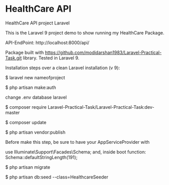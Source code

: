 # HealthCare API
HealthCare API project Laravel

This is the Laravel 9 project demo to show running my HealthCare Package.

API-EndPoint: http://localhost:8000/api/


Package built with https://github.com/modidarshan1983/Laravel-Practical-Task.git library.
Tested in Laravel 9.

Installation steps over a clean Laravel installation (v 9):

$ laravel new nameofproject

$ php artisan make:auth

change .env database laravel

$ composer require Laravel-Practical-Task/Laravel-Practical-Task:dev-master

$ composer update

$ php artisan vendor:publish

Before make this step, be sure to have your AppServiceProvider with

use Illuminate\Support\Facades\Schema; and, inside boot function: Schema::defaultStringLength(191);

$ php artisan migrate

$ php artisan db:seed --class=HealthcareSeeder

